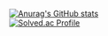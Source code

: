 
[![Anurag's GitHub stats](https://github-readme-stats.vercel.app/api?username=kang-beep)](https://github.com/anuraghazra/github-readme-stats) <br>
[![Solved.ac Profile](http://mazassumnida.wtf/api/generate_badge?boj=sdagarw1234)](https://solved.ac/sdagarw1234)

<!--
**kang-beep/kang-beep** is a ✨ _special_ ✨ repository because its `README.md` (this file) appears on your GitHub profile.

Here are some ideas to get you started:

- 🔭 I’m currently working on ...
- 🌱 I’m currently learning ...
- 👯 I’m looking to collaborate on ...
- 🤔 I’m looking for help with ...
- 💬 Ask me about ...
- 📫 How to reach me: ...
- 😄 Pronouns: ...
- ⚡ Fun fact: ...
-->

